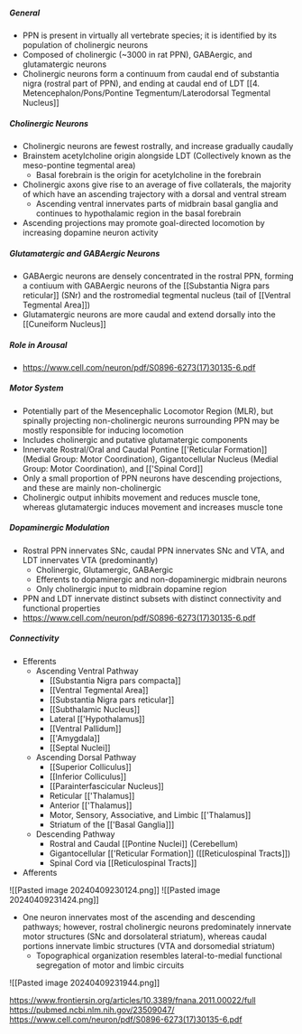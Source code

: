 ##### General
- PPN is present in virtually all vertebrate species; it is identified by its population of cholinergic neurons
- Composed of cholinergic (~3000 in rat PPN), GABAergic, and glutamatergic neurons
- Cholinergic neurons form a continuum from caudal end of substantia nigra (rostral part of PPN), and ending at caudal end of LDT [[4. Metencephalon/Pons/Pontine Tegmentum/Laterodorsal Tegmental Nucleus]]
##### Cholinergic Neurons
- Cholinergic neurons are fewest rostrally, and increase gradually caudally
- Brainstem acetylcholine origin alongside LDT (Collectively known as the meso-pontine tegmental area)
	- Basal forebrain is the origin for acetylcholine in the forebrain
- Cholinergic axons give rise to an average of five collaterals, the majority of which have an ascending trajectory with a dorsal and ventral stream
	- Ascending ventral innervates parts of midbrain basal ganglia and continues to hypothalamic region in the basal forebrain
- Ascending projections may promote goal-directed locomotion by increasing dopamine neuron activity
##### Glutamatergic and GABAergic Neurons
- GABAergic neurons are densely concentrated in the rostral PPN, forming a contiuum with GABAergic neurons of the [[Substantia Nigra pars reticular]] (SNr) and the rostromedial tegmental nucleus (tail of [[Ventral Tegmental Area]])
- Glutamatergic neurons are more caudal and extend dorsally into the [[Cuneiform Nucleus]]

##### Role in Arousal
- https://www.cell.com/neuron/pdf/S0896-6273(17)30135-6.pdf

##### Motor System
- Potentially part of the Mesencephalic Locomotor Region (MLR), but spinally projecting non-cholinergic neurons surrounding PPN may be mostly responsible for inducing locomotion
- Includes cholinergic and putative glutamatergic components
- Innervate Rostral/Oral and Caudal Pontine [['Reticular Formation]] (Medial Group: Motor Coordination), Gigantocellular Nucleus (Medial Group: Motor Coordination), and [['Spinal Cord]]
- Only a small proportion of PPN neurons have descending projections, and these are mainly non-cholinergic
- Cholinergic output inhibits movement and reduces muscle tone, whereas glutamatergic induces movement and increases muscle tone

##### Dopaminergic Modulation
- Rostral PPN innervates SNc, caudal PPN innervates SNc and VTA, and LDT innervates VTA (predominantly)
	- Cholinergic, Glutamergic, GABAergic
	- Efferents to dopaminergic and non-dopaminergic midbrain neurons
	- Only cholinergic input to midbrain dopamine region
- PPN and LDT innervate distinct subsets with distinct connectivity and functional properties
- https://www.cell.com/neuron/pdf/S0896-6273(17)30135-6.pdf

##### Connectivity
- Efferents
	- Ascending Ventral Pathway
		- [[Substantia Nigra pars compacta]]
		- [[Ventral Tegmental Area]]
		- [[Substantia Nigra pars reticular]]
		- [[Subthalamic Nucleus]]
		- Lateral [['Hypothalamus]]
		- [[Ventral Pallidum]]
		- [['Amygdala]]
		- [[Septal Nuclei]]
	- Ascending Dorsal Pathway
		- [[Superior Colliculus]]
		- [[Inferior Colliculus]]
		- [[Parainterfascicular Nucleus]]
		- Reticular [['Thalamus]]
		- Anterior [['Thalamus]]
		- Motor, Sensory, Associative, and Limbic [['Thalamus]]
		- Striatum of the [['Basal Ganglia]]]
	- Descending Pathway
		- Rostral and Caudal [[Pontine Nuclei]] (Cerebellum)
		- Gigantocellular [['Reticular Formation]] ([[Reticulospinal Tracts]])
		- Spinal Cord via [[Reticulospinal Tracts]]
- Afferents

![[Pasted image 20240409230124.png]]
![[Pasted image 20240409231424.png]]
- One neuron innervates most of the ascending and descending pathways; however, rostral cholinergic neurons predominately innervate motor structures (SNc and dorsolateral striatum), whereas caudal portions innervate limbic structures (VTA and dorsomedial striatum)
	- Topographical organization resembles lateral-to-medial functional segregation of motor and limbic circuits

![[Pasted image 20240409231944.png]]



https://www.frontiersin.org/articles/10.3389/fnana.2011.00022/full
https://pubmed.ncbi.nlm.nih.gov/23509047/
https://www.cell.com/neuron/pdf/S0896-6273(17)30135-6.pdf
